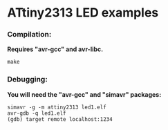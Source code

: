 # ATtiny2313 LED examples

### Compilation:
**Requires "avr-gcc" and avr-libc.**

    make

### Debugging:
**You will need the "avr-gcc" and "simavr" packages:**
    
    simavr -g -m attiny2313 led1.elf
    avr-gdb -q led1.elf
    (gdb) target remote localhost:1234


   
